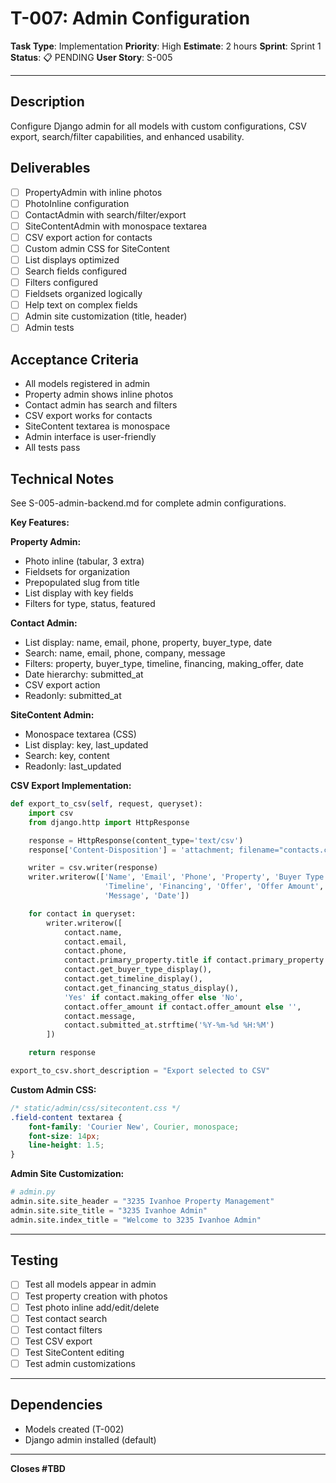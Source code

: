 # T-007: Admin Configuration

**Task Type**: Implementation
**Priority**: High
**Estimate**: 2 hours
**Sprint**: Sprint 1
**Status**: 📋 PENDING
**User Story**: S-005

---

## Description

Configure Django admin for all models with custom configurations, CSV export, search/filter capabilities, and enhanced usability.

## Deliverables

- [ ] PropertyAdmin with inline photos
- [ ] PhotoInline configuration
- [ ] ContactAdmin with search/filter/export
- [ ] SiteContentAdmin with monospace textarea
- [ ] CSV export action for contacts
- [ ] Custom admin CSS for SiteContent
- [ ] List displays optimized
- [ ] Search fields configured
- [ ] Filters configured
- [ ] Fieldsets organized logically
- [ ] Help text on complex fields
- [ ] Admin site customization (title, header)
- [ ] Admin tests

## Acceptance Criteria

- All models registered in admin
- Property admin shows inline photos
- Contact admin has search and filters
- CSV export works for contacts
- SiteContent textarea is monospace
- Admin interface is user-friendly
- All tests pass

## Technical Notes

See S-005-admin-backend.md for complete admin configurations.

**Key Features:**

**Property Admin:**
- Photo inline (tabular, 3 extra)
- Fieldsets for organization
- Prepopulated slug from title
- List display with key fields
- Filters for type, status, featured

**Contact Admin:**
- List display: name, email, phone, property, buyer_type, date
- Search: name, email, phone, company, message
- Filters: property, buyer_type, timeline, financing, making_offer, date
- Date hierarchy: submitted_at
- CSV export action
- Readonly: submitted_at

**SiteContent Admin:**
- Monospace textarea (CSS)
- List display: key, last_updated
- Search: key, content
- Readonly: last_updated

**CSV Export Implementation:**
```python
def export_to_csv(self, request, queryset):
    import csv
    from django.http import HttpResponse

    response = HttpResponse(content_type='text/csv')
    response['Content-Disposition'] = 'attachment; filename="contacts.csv"'

    writer = csv.writer(response)
    writer.writerow(['Name', 'Email', 'Phone', 'Property', 'Buyer Type',
                     'Timeline', 'Financing', 'Offer', 'Offer Amount',
                     'Message', 'Date'])

    for contact in queryset:
        writer.writerow([
            contact.name,
            contact.email,
            contact.phone,
            contact.primary_property.title if contact.primary_property else '',
            contact.get_buyer_type_display(),
            contact.get_timeline_display(),
            contact.get_financing_status_display(),
            'Yes' if contact.making_offer else 'No',
            contact.offer_amount if contact.offer_amount else '',
            contact.message,
            contact.submitted_at.strftime('%Y-%m-%d %H:%M')
        ])

    return response

export_to_csv.short_description = "Export selected to CSV"
```

**Custom Admin CSS:**
```css
/* static/admin/css/sitecontent.css */
.field-content textarea {
    font-family: 'Courier New', Courier, monospace;
    font-size: 14px;
    line-height: 1.5;
}
```

**Admin Site Customization:**
```python
# admin.py
admin.site.site_header = "3235 Ivanhoe Property Management"
admin.site.site_title = "3235 Ivanhoe Admin"
admin.site.index_title = "Welcome to 3235 Ivanhoe Admin"
```

---

## Testing

- [ ] Test all models appear in admin
- [ ] Test property creation with photos
- [ ] Test photo inline add/edit/delete
- [ ] Test contact search
- [ ] Test contact filters
- [ ] Test CSV export
- [ ] Test SiteContent editing
- [ ] Test admin customizations

---

## Dependencies

- Models created (T-002)
- Django admin installed (default)

---

**Closes #TBD**
